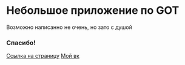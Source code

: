 # Небольшое приложение по GOT

Возможно написанно не очень, но зато с душой

### Спасибо!


[Cсылка на страницу](https://bewels.github.io/got-react/build)
[Мой вк](https://vk.com/bewels)
